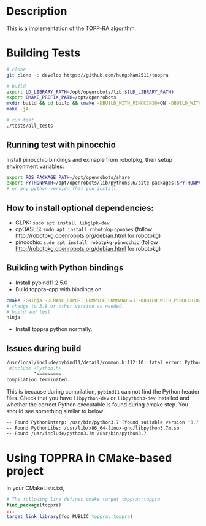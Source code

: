 # Description
This is a implementation of the TOPP-RA algorithm.

# Building Tests

```sh
# clone
git clone -b develop https://github.com/hungpham2511/toppra

# build
export LD_LIBRARY_PATH=/opt/openrobots/lib:${LD_LIBRARY_PATH}
export CMAKE_PREFIX_PATH=/opt/openrobots
mkdir build && cd build && cmake -DBUILD_WITH_PINOCCHIO=ON -DBUILD_WITH_qpOASES=ON ..
make -j4

# run test
./tests/all_tests
```

## Running test with pinocchio

Install pinocchio bindings and exmaple from robotpkg, then setup
environment variables:

``` sh
export ROS_PACKAGE_PATH=/opt/openrobots/share
export PYTHONPATH=/opt/openrobots/lib/python3.6/site-packages:$PYTHONPATH
# or any python version that you install
```


## How to install optional dependencies:

- GLPK: `sudo apt install libglpk-dev`
- qpOASES: `sudo apt install robotpkg-qpoases` (follow http://robotpkg.openrobots.org/debian.html for robotpkg)
- pinocchio: `sudo apt install robotpkg-pinocchio` (follow http://robotpkg.openrobots.org/debian.html for robotpkg)


## Building with Python bindings

- Install pybind11 2.5.0
- Build toppra-cpp with bindings on
``` sh
cmake -GNinja -DCMAKE_EXPORT_COMPILE_COMMANDS=1 -DBUILD_WITH_PINOCCHIO=ON -DBUILD_WITH_qpOASES=ON -DBUILD_WITH_GLPK=ON -DPYTHON_BINDINGS=ON -DPYBIND11_PYTHON_VERSION=3.7 ..
# change to 3.8 or other version as needed.
# build and test
ninja 
```
- Install toppra python normally.

## Issues during build

``` sh
/usr/local/include/pybind11/detail/common.h:112:10: fatal error: Python.h: No such file or directory
 #include <Python.h>
          ^~~~~~~~~~
compilation terminated.
```
This is because during compilation, `pybind11` can not find the Python header files. 
Check that you have `libpython-dev` or `libpython3-dev` installed and whether the 
correct Python executable  is found during cmake step. You should see something similar to
below:

``` sh
-- Found PythonInterp: /usr/bin/python3.7 (found suitable version "3.7.4", minimum required is "3.7")
-- Found PythonLibs: /usr/lib/x86_64-linux-gnu/libpython3.7m.so
-- Found /usr/include/python3.7m /usr/bin/python3.7
```

# Using TOPPRA in CMake-based project

In your CMakeLists.txt,
```cmake
# The following line defines cmake target toppra::toppra
find_package(toppra)
...
target_link_library(foo PUBLIC toppra::toppra)
```



